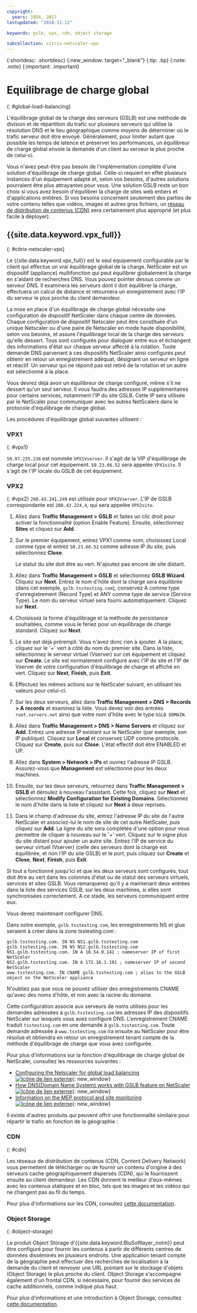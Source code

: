 ```yaml
---
copyright:
  years: 1994, 2017
lastupdated: "2018-11-12"

keywords: gslb, vpx, cdn, object storage

subcollection: citrix-netscaler-vpx
---
```


{:shortdesc: .shortdesc}
{:new_window: target="_blank"}
{:tip: .tip}
{:note: .note}
{:important: .important}

# Equilibrage de charge global
{: #global-load-balancing}

L'équilibrage global de la charge des serveurs (GSLB) est une méthode de division et de répartition du trafic sur plusieurs serveurs qui utilise la résolution DNS et le lieu géographique comme moyens de déterminer où le trafic serveur doit être envoyé. Généralement, pour limiter autant que possible les temps de latence et préserver les performances, un équilibreur de charge global envoie la demande d'un client au serveur le plus proche de celui-ci.

Vous n'avez peut-être pas besoin de l'implémentation complète d'une solution d'équilibrage de charge global. Celle-ci requiert en effet plusieurs instances d'un équipement adapté et, selon vos besoins, d'autres solutions pourraient être plus attrayantes pour vous. Une solution GSLB reste un bon choix si vous avez besoin d'équilibrer la charge de sites web entiers et d'applications entières. Si vos besoins concernent seulement des parties de votre contenu telles que vidéos, images et autres gros fichiers, un [réseau de distribution de contenus (CDN)](/docs/infrastructure/CDN?topic=CDN-about-content-delivery-networks-cdn-)
sera certainement plus approprié (et plus facile à déployer).

## {{site.data.keyword.vpx_full}}
{: #citrix-netscaler-vpx}

Le {{site.data.keyword.vpx_full}} est le seul équipement configurable par le client qui effectue un vrai équilibrage global de la charge. NetScaler est un dispositif (appliance) multifonction qui peut équilibrer globalement la charge en s'aidant de recherches DNS. Vous pouvez pointer dessus comme un serveur DNS. Il examinera les serveurs dont il doit équilibrer la charge, effectuera un calcul de distance et retournera un enregistrement avec l'IP du serveur le plus proche du client demandeur.

La mise en place d'un équilibrage de charge global nécessite une configuration de dispositif NetScaler dans chaque centre de données. Chaque configuration de dispositif Netscaler peut être constituée d'un unique Netscaler ou d'une paire de Netscaler en mode haute disponibilité, selon vos besoins, et assure l'équilibrage local de la charge des serveurs qu'elle dessert. Tous sont configurés pour dialoguer entre eux et échangent des informations d'état sur chaque serveur affecté à la rotation. Toute demande DNS parvenant à ces dispositifs NetScaler ainsi configurés peut obtenir en retour un enregistrement adéquat, désignant un serveur en ligne et réactif. Un serveur qui ne répond pas est retiré de la rotation et un autre est sélectionné à la place.

Vous devrez déjà avoir un équilibreur de charge configuré, même s'il ne dessert qu'un seul serveur. Il vous faudra des adresses IP supplémentaires pour certains services, notamment l'IP du site GSLB. Cette IP sera utilisée par le NetScaler pour communiquer avec les autres NetScalers dans le protocole d'équilibrage de charge global.

Les procédures d'équilibrage global suivantes utilisent :

### VPX1
{: #vpx1}

`50.97.235.236` est nommée `VPX1Vserver`. Il s'agit de la VIP d'équilibrage de charge local pour cet équipement. `50.23.66.52` sera appelée `VPX1site`. Il s'agit de l'IP locale du GSLB de cet équipement.

### VPX2
{: #vpx2}
`208.43.241.249` est utilisée pour `VPX2Vserver`. L'IP de GSLB correspondante est `208.43.224.4`, qui sera appelée `VPX2site`.

1. Allez dans **Traffic Management > GSLB** et faites un clic droit pour activer la fonctionnalité (option Enable Feature). Ensuite, sélectionnez **Sites** et cliquez sur **Add**.

2. Sur le premier équipement, entrez VPX1 comme nom, choisissez Local comme type et entrez `50.23.66.52` comme adresse IP du site, puis sélectionnez **Close**.

	Le statut du site doit être au vert. N'ajoutez pas encore de site distant.

3. Allez dans **Traffic Management > GSLB** et sélectionnez **GSLB Wizard**. Cliquez sur **Next**. Entrez le nom d'hôte dont la charge sera équilibrée (dans cet exemple, `gslb.tsstesting.com`), conservez A comme type d'enregistrement (Record Type) et ANY comme type de service (Service Type). Le nom du serveur virtuel sera fourni automatiquement. Cliquez sur **Next**.

4. Choisissez la forme d'équilibrage et la méthode de persistance souhaitées, comme vous le feriez pour un équilibrage de charge standard. Cliquez sur **Next**.

5. Le site est déjà prérempli. Vous n'avez donc rien à ajouter. A la place, cliquez sur le '+' vert à côté du nom du premier site. Dans la liste, sélectionnez le serveur virtuel (Vserver) sur cet équipement et cliquez sur **Create**. Le site est normalement configuré avec l'IP de site et l'IP de Vserver de votre configuration d'équilibrage de charge et affiché en vert. Cliquez sur **Next**, **Finish**, puis **Exit**.

6. Effectuez les mêmes actions sur le NetScaler suivant, en utilisant les valeurs pour celui-ci.

7. Sur les deux serveurs, allez dans **Traffic Management > DNS > Records > A records** et examinez la liste. Vous devez voir des entrées `root.servers.net` ainsi que votre nom d'hôte avec le type `GSLB DOMAIN`. 

8. Allez dans **Traffic Management > DNS > Name Servers** et cliquez sur **Add**. Entrez une adresse IP existant sur le NetScaler (par exemple, son IP publique). Cliquez sur **Local** et conservez UDP comme protocole. Cliquez sur **Create**, puis sur **Close**. L'état effectif doit être ENABLED et UP.

9. Allez dans **System > Network > IPs** et ouvrez l'adresse IP GSLB. Assurez-vous que **Management** est sélectionné pour les deux machines.

10. Ensuite, sur les deux serveurs, retournez dans **Traffic Management > GSLB** et déroulez à nouveau l'assistant. Cette fois, cliquez sur **Next** et sélectionnez **Modify Configuration for Existing Domains**. Sélectionnez le nom d'hôte dans la liste et cliquez sur **Next** à deux reprises.

11. Dans le champ d'adresse du site, entrez l'adresse IP du site de l'autre NetScaler et associez-lui le nom de site de cet autre NetScaler, puis cliquez sur **Add**. La ligne du site sera complétée d'une option pour vous permettre de cliquer à nouveau sur le '+' vert. Cliquez sur le signe plus du site distant pour ajouter un autre site. Entrez l'IP de service du serveur virtuel (Vserver) (celle des serveurs dont la charge est équilibrée, et non l'IP du site GSLB) et le port, puis cliquez sur **Create** et **Close**, **Next**, **Finish**, puis **Exit**.

Si tout a fonctionné jusqu'ici et que les deux serveurs sont configurés, tout doit être au vert dans les colonnes d'état ou de statut des serveurs virtuels, services et sites GSLB. Vous remarquerez qu'il y a maintenant deux entrées dans la liste des services GSLB, sur les deux machines, si elles sont synchronisées correctement. A ce stade, les serveurs communiquent entre eux.

Vous devez maintenant configurer DNS.

Dans notre exemple, `gslb.tsstesting.com`, les enregistrements NS et glue seraient à créer dans la zone tsstesting.com :

    gslb.tsstesting.com. IN NS NS1.gslb.tsstesting.com
    gslb.tsstesting.com. IN NS NS2.gslb.tsstesting.com
    NS1.gslb.tsstesting.com. IN A 10.54.0.141 ; nameserver IP of first NetScaler
    NS2.gslb.tsstesting.com. IN A 172.16.1.101 ; nameserver IP of second NetScaler
    www.tsstesting.com. IN CNAME gslb.tsstesting.com ; alias to the GSLB object on the NetScaler appliance

N'oubliez pas que vous ne pouvez utiliser des enregistrements CNAME qu'avec des noms d'hôte, et non avec la racine du domaine.

Cette configuration associe aux serveurs de noms utilisés pour les demandes adressées à `gslb.tsstesting.com` les adresses IP des dispositifs NetScaler sur lesquels vous avez configuré DNS. L'enregistrement CNAME traduit `tsstesting.com` en une demande à `gslb.tsstesting.com`. Toute demande adressée à `www.tsstesting.com` ira ensuite au NetScaler pour être résolue et obtiendra en retour un enregistrement tenant compte de la
méthode d'équilibrage de charge que vous avez configurée.

Pour plus d'informations sur la fonction d'équilibrage de charge global de NetScaler, consultez les ressources suivantes :
* [Configuring the Netscaler for global load balancing ![Icône de lien externe](../../icons/launch-glyph.svg "Icône de lien externe")](http://support.citrix.com/article/CTX110348){: new_window}
* [How DNS(Domain Name System) works with GSLB feature on NetScaler ![Icône de lien externe](../../icons/launch-glyph.svg "Icône de lien externe")](https://support.citrix.com/article/CTX122619){: new_window}
* [Information on the MEP protocol and site monitoring ![Icône de lien externe](../../icons/launch-glyph.svg "Icône de lien externe")](http://support.citrix.com/article/CTX111081){: new_window}

Il existe d'autres produits qui peuvent offrir une fonctionnalité similaire pour répartir le trafic en fonction de la géographie :

### CDN
{: #cdn}

Les réseaux de distribution de contenus (CDN, Content Delivery Network) vous permettent de télécharger ou de fournir un contenu d'origine à des serveurs cache géographiquement dispersés (CDN), qui le fournissent ensuite au client demandeur. Les CDN donnent le meilleur d'eux-mêmes avec les contenus statiques et en bloc, tels que les images et les vidéos qui ne changent pas au fil du temps.

Pour plus d'informations sur les CDN, consultez [cette documentation](/docs/infrastructure/CDN?topic=CDN-getting-started).

### Object Storage
{: #object-storage}

Le produit Object Storage d'{{site.data.keyword.BluSoftlayer_notm}} peut être configuré pour fournir les contenus à partir de différents centres de données disséminés en plusieurs endroits. Une application tenant compte de la géographie peut effectuer des recherches de localisation à la demande du client et renvoyer une URL pointant sur le stockage d'objets (Object Storage) le plus proche du client. Object Storage s'accompagne également d'un frontal CDN, si nécessaire, pour fournir des services de cache additionnels, comme indiqué plus haut.

Pour plus d'informations et une introduction à Object Storage, consultez [cette documentation](/docs/services/cloud-object-storage?topic=cloud-object-storage-about).
